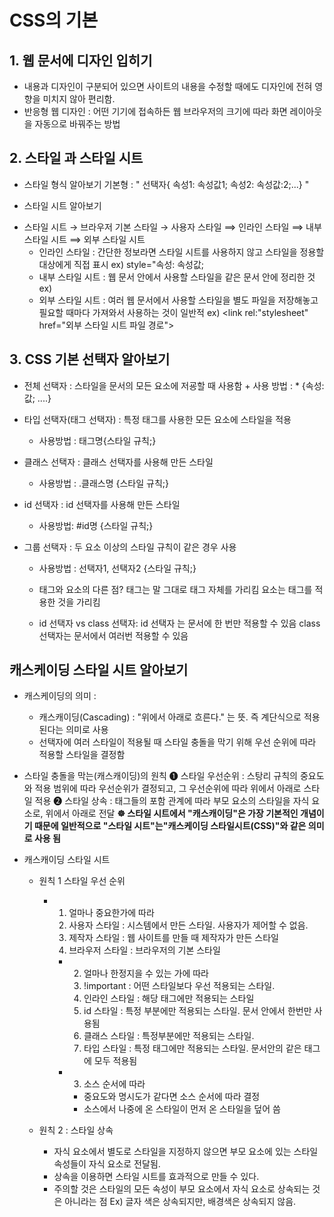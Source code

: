 # CSS의 기본

## 1. 웹 문서에 디자인 입히기

- 내용과 디자인이 구분되어 있으면 사이트의 내용을 수정할 때에도 디자인에 전혀 영향을 미치지 않아 편리함.
- 반응형 웹 디자인 : 어떤 기기에 접속하든 웹 브라우저의 크기에 따라 화면 레이아웃을 자동으로 바꿔주는 방법

## 2. 스타일 과 스타일 시트

- 스타일 형식 알아보기
    기본형 : " 선택자{ 속성1: 속성값1; 속성2: 속성값:2;...} "

- 스타일 시트 알아보기
        

+ 스타일 시트 → 브라우저 기본 스타일
         → 사용자 스타일 ⟹ 인라인 스타일
                      ⟹ 내부 스타일 시트
                      ⟹ 외부 스타일 시트
   * 인라인 스타일 : 간단한 정보라면 스타일 시트를 사용하지 않고 스타일을 정용할 대상에게 직접 표시 ex) style="속성: 속성값;
   * 내부 스타일 시트 : 웹 문서 안에서 사용할 스타일을 같은 문서 안에 정리한 것 ex) <style> ... </style>
   * 외부 스타일 시트 : 여러 웹 문서에서 사용할 스타일을 별도 파일을 저장해놓고 필요할 때마다 가져와서 사용하는 것이 일반적 
                    ex) <link rel:"stylesheet" href="외부 스타일 시트 파일 경로">

## 3. CSS 기본 선택자 알아보기

- 전체 선택자 : 스타일을 문서의 모든 요소에 저굥할 때 사용함
      + 사용 방법 : * {속성: 값; ....}

- 타입 선택자(태그 선택자) : 특정 태그를 사용한 모든 요소에 스타일을 적용
   + 사용방법 : 태그명{스타일 규칙;}

- 클래스 선택자 : 클래스 선택자를 사용해 만든 스타일
    + 사용방법 : .클래스명 {스타일 규칙;}

- id 선택자 : id 선택자를 사용해 만든 스타일
    + 사용방법: #id명 {스타일 규칙;}

- 그룹 선택자 : 두 요소 이상의 스타일 규칙이 같은 경우 사용
    + 사용방법 : 선택자1, 선택자2 {스타일 규칙;}

  * 태그와 요소의 다른 점? 태그는 말 그대로 태그 자체를 가리킴
                      요소는 태그를 적용한 것을 가리킴

  * id 선택자 vs class 선택자:  id 선택자 는 문서에 한 번만 적용할 수 있음
                            class 선택자는 문서에서 여러번 적용할 수 있음


## 캐스케이딩 스타일 시트 알아보기

- 캐스케이딩의 의미 : 
    + 캐스캐이딩(Cascading) : "위에서 아래로 흐른다." 는 뜻. 즉 계단식으로 적용된다는 의미로 사용
    + 선택자에 여러 스타일이 적용될 때 스타일 충돌을 막기 위해 우선 순위에 따라 적용할 스타일을 결정함

- 스타일 충돌을 막는(캐스캐이딩)의 원칙
    ❶ 스타일 우선순위 : 스탕리 규칙의 중요도와 적용 범위에 따라 우선순위가 결정되고, 그 우선순위에 따라 위에서 아래로 스타일 적용
    ❷ 스타일 상속 : 태그들의 포함 관계에 따라 부모 요소의 스타일을 자식 요소로, 위에서 아래로 전달
      <b style="red"> ☸︎ 스타일 시트에서 "캐스캐이딩"은 가장 기본적인 개념이기 때문에 일반적으로 "스타일 시트"는"캐스케이딩 스타일시트(CSS)"와 같은 의미로 사용 됨 </b>


- 캐스캐이딩 스타일 시트  
  + 원칙 1 스타일 우선 순위
    * 1. 얼마나 중요한가에 따라
        1. 사용자 스타일 : 시스템에서 만든 스타일. 사용자가 제어할 수 없음.
        2. 제작자 스타일 : 웹 사이트를 만들 때 제작자가 만든 스타일
        3. 브라우저 스타일 : 브라우저의 기본 스타일

      * 2. 얼마나 한정지을 수 있는 가에 따라
          1. !important :  어떤 스타일보다 우선 적용되는 스타일.
          2. 인라인 스타일 : 해당 태그에만 적용되는 스타일
          3. id 스타일 : 특정 부분에만 적용되는 스타일. 문서 안에서 한번만 사용됨
          4. 클래스 스타일 : 특정부분에만 적용되는 스타일.
          5. 타입 스타일 : 특정 태그에만 적용되는 스타일. 문서안의 같은 태그에 모두 적용됨
        
      * 3. 소스 순서에 따라
        + 중요도와 명시도가 같다면 소스 순서에 따라 결정
        + 소스에서 나중에 온 스타일이 먼저 온 스타일을 덮어 씀

  + 원칙 2 : 스타일 상속
      * 자식 요소에서 별도로 스타일을 지정하지 않으면 부모 요소에 있는 스타일 속성들이 자식 요소로 전달됨.
      * 상속을 이용하면 스타일 시트를 효과적으로 만들 수 있다.
      * 주의할 것은 스타일의 모든 속성이 부모 요소에서 자식 요소로 상속되는 것은 아니라는 점  Ex) 글자 색은 상속되지만, 배경색은 상속되지 않음. 
